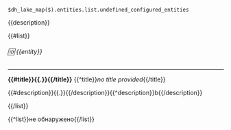 ```jsonata
$dh_lake_map($).entities.list.undefined_configured_entities
```

{{description}}

{{#list}}
###### :id: {{entity}}

---
**{{#title}}{{.}}{{/title}}**
{{^title}}*no title provided*{{/title}}

{{#description}}{{.}}{{/description}}{{^description}}b{{/description}}


{{/list}}

{{^list}}не обнаружено{{/list}}